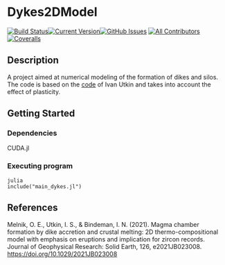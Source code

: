 # Dykes2DModel
[![Build Status](https://img.shields.io/badge/build-notready-red.svg)](https://travis-ci.org/gitpoint/git-point)[![Current Version](https://img.shields.io/badge/version-0.0.1-green.svg)](https://github.com/IgorAntun/node-chat)[![GitHub Issues](https://img.shields.io/badge/issues-7-red.svg)](https://github.com/Sorokin-MA/Dykes2DModel/issues) [![All Contributors](https://img.shields.io/badge/all_contributors-1-blue.svg)](./CONTRIBUTORS.md)[![Coveralls](https://img.shields.io/coveralls/github/gitpoint/git-point.svg)](https://github.com/Sorokin-MA/Dykes2DModel)
## Description

A project aimed at numerical modeling of the formation of dikes and silos. The code is based on the [code](https://agupubs.onlinelibrary.wiley.com/doi/abs/10.1029/2021JB023008) of Ivan Utkin and takes into account the effect of plasticity.

## Getting Started

### Dependencies

CUDA.jl

### Executing program
```
julia
include("main_dykes.jl")
```

## References
Melnik, O. E., Utkin, I. S., & Bindeman, I. N. (2021). Magma chamber formation by dike accretion and crustal melting: 2D thermo-compositional model with emphasis on eruptions and implication for zircon records. Journal of Geophysical Research: Solid Earth, 126, e2021JB023008. 
https://doi.org/10.1029/2021JB023008


